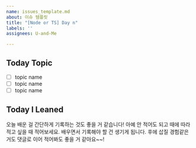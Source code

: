 ```yaml
---
name: issues_template.md
about: 이슈 템플릿
title: "[Node or TS] Day n"
labels: ''
assignees: U-and-Me

---
```


## Today Topic
- [ ] topic name
- [ ] topic name
- [ ] topic name
## Today I Leaned
오늘 배운 걸 간단하게 기록하는 것도 좋을 거 같습니다!
아예 안 적어도 되고 때에 따라 적고 싶을 때 적어보세요. 배우면서 기록해야 할 건 생기게 됩니다.
후에 삽질 경험같은 거도 댓글로 이어 적어봐도 좋을 거 같아요~~!
